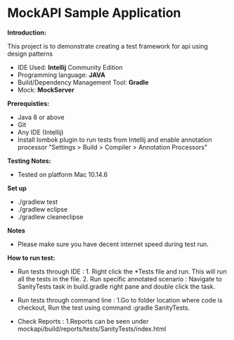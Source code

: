 MockAPI Sample Application
====================================

**Introduction:**

This project is to demonstrate creating a test framework for api using design patterns
  * IDE Used: **Intellij** Community Edition
  * Programming language: **JAVA**
  * Build/Dependency Management Tool: **Gradle**
  * Mock: **MockServer**

**Prerequisties:**

 * Java 8 or above
 * Git
 * Any IDE (Intellij)
 * Install lombok plugin to run tests from Intellij and enable annotation processor
 "Settings > Build > Compiler > Annotation Processors"


**Testing Notes:**

* Tested on platform Mac 10.14.6

**Set up**

* ./gradlew test
* ./gradlew eclipse
* ./gradlew cleaneclipse

**Notes**

* Please make sure you have decent internet speed during test run.

**How to run test:**

* Run tests through IDE :
       1. Right click the *Tests file and run. This will run all the tests in the file.
       2. Run specific annotated scenario : Navigate to SanityTests task in build.gradle right pane and double click the task.

* Run tests through command line :
     1.Go to folder location where code is checkout, Run the test using command :gradle SanityTests.
* Check Reports :
     1.Reports can be seen under mockapi/build/reports/tests/SanityTests/index.html
